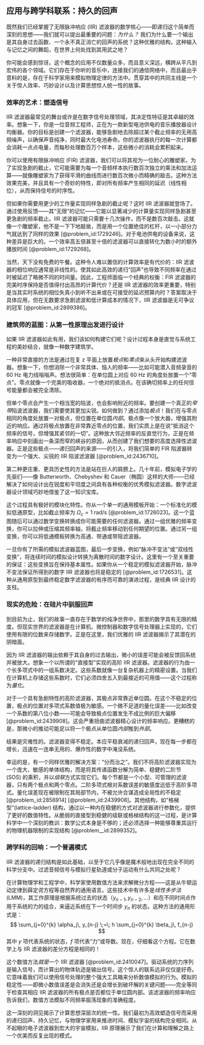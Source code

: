 ## 应用与跨学科联系：持久的回声

既然我们已经掌握了无限脉冲响应 (IIR) 滤波器的数学核心——即递归这个简单而深刻的思想——我们就可以提出最重要的问题：*为什么？* 我们为什么要一个输出是其自身过去函数、一个永不真正消亡的回声的系统？这种优雅的结构，这种输入与记忆之间的舞蹈，在世界上何处找到其用武之地？

你可能会感到惊讶。这个概念的应用不仅数量众多，而且意义深远，横跨从平凡到宏伟的各个领域。它们存在于你听的音乐中，连接我们的通信网络中，而且最出乎意料的是，存在于科学家用来模拟物理定律的方法中。贯穿其中的共同主线是一个关于惊人效率、巧妙设计以及计算思想惊人统一性的故事。

### 效率的艺术：塑造信号

IIR 滤波器最常见的舞台或许是在数字信号处理领域，其决定性特征是其卓越的效率。想象一下，你是一位音频工程师，正在为一款新型电池供电的音乐播放器设计均衡器。你的目标是创建一个滤波器，能够急剧地去除超过某个截止频率的无用高频噪声，以确保声音纯净，同时最大化电池寿命。你的滤波器执行的每一次计算都会消耗一点点电量，而每秒处理数百万个样本，这些微小的消耗会累积起来。

你可以使用有限脉冲响应 (FIR) 滤波器，我们可以将其视为一位耐心的雕塑家。为了实现急剧的截止，它可能需要为每一个音频样本执行数百次独立的乘法和加法运算——就像雕塑家为了获得平滑的曲线而进行数百次微小而精确的敲击。这种方法效果完美，并且具有一个奇妙的特性，即对所有频率产生相同的延迟（线性相位），从而保持信号的时序性。

但如果你需要用更少的工作量实现同样急剧的截止呢？这时 IIR 滤波器就登场了。通过使用反馈——其“无限”的记忆——它能以显著减少的计算量实现同样急剧甚至更急剧的频率截止。IIR 滤波器可能只需要十几次操作，而不是数百次敲击。这就像一个雕塑家，他不是一下下地敲凿，而是用一个位置绝佳的杠杆，以一小部分力气就达到了同样的效果 [@problem_id:1729246]。对于电池供电的设备来说，这种差异是巨大的。一个效率高五倍甚至十倍的滤波器可以直接转化为数小时的额外播放时间 [@problem_id:1729268]。

当然，天下没有免费的午餐。这种令人难以置信的计算效率是有代价的：IIR 滤波器的相位响应通常是非线性的。使其如此高效的递归“回声”也导致不同频率在通过时被延迟了略微不同的时间量。因此，工程师面临一个经典的权衡：FIR 滤波器的完美时序保持是否值得付出高昂的计算代价？还是 IIR 滤波器的效率更重要，特别是当其实时系统的相位失真小到听不出来或在可接受的延迟预算内时？答案取决于具体应用，但在无数要求急剧滤波和低计算成本的情况下，IIR 滤波器是无可争议的冠军 [@problem_id:2899386]。

### 建筑师的蓝图：从第一性原理出发进行设计

如果 IIR 滤波器如此有用，我们该如何构建它们呢？设计过程本身是直觉与系统工程的美妙结合，就像一种数字建筑学。

一种非常直接的方法是通过在复 z 平面上放置*极点*和*零点*来从头开始构建滤波器。想象一下，你想消除一个非常具体、恼人的频率——比如可能潜入音频录音的 60 Hz 电力线嗡嗡声。想法很简单：在单位圆上对应 60 Hz 的角度处放置一个“零点”。零点就像一个完美的吸收器，一个绝对的抵消点。在该确切频率上的任何信号能量都会被完全清除。

但单个零点会产生一个相当宽的陷波，也会影响附近的频率。要创建一个真正的*窄带*陷波滤波器，我们需要使其更加尖锐。如何做到？通过添加*极点*！我们在与零点相同的角度处放置一对极点，但位置在单位圆*内部*。极点像一个放大器，增强其附近的响应。通过将极点放置在非常靠近零点的位置，我们实质上是在说“抵消这个频率的信号，但增强其紧邻的一切”。这种放大邻近频率的反直觉行为，正是在频率响应中刻画出一条深而窄的峡谷的原因，从而创建了我们想要的高度选择性滤波器。正是这些极点——递归回声的来源——的引入，将我们简单的 FIR 陷波器转变为一个强大、尖锐的 IIR 陷波滤波器 [@problem_id:2436710]。

第二种更庄重、更具历史性的方法是站在巨人的肩膀上。几十年前，模拟电子学的先驱们——像 Butterworth、Chebyshev 和 Cauer（椭圆）这样的大师——已经解决了如何设计出在锐度和平坦度之间具有各种权衡的优秀模拟滤波器。数字滤波器设计领域巧妙地借鉴了这一知识宝库。

这个过程具有极好的模块化特性。你从一个单一的通用模板开始：一个标准化的模拟低通原型，比如截止频率为 $\Omega_c=1$ rad/s [@problem_id:1726023]。这一个蓝图随后可以通过数学变换转换成你可能需要的任何滤波器。通过一组优雅的频率变换，你可以拉伸或压缩其频率轴，将截止频率移动到任何期望的位置。通过另一组变换，你可以将低通模板转换为高通、带通或带阻滤波器。

一旦你有了所需的模拟滤波器蓝图，最后一步变换，例如“脉冲不变法”或“双线性变换”，将连续时间的模拟设计转换为离散时间的数字设计。这里有一个至关重要的保证：这些变换旨在保持基本属性。如果你从一个稳定的模拟滤波器开始，脉冲不变法保证所得到的数字 IIR 滤波器也将是稳定的 [@problem_id:1726531]。这种从通用原型到最终稳定数字滤波器的有序而可靠的演进过程，是经典 IIR 设计的支柱。

### 现实的危险：在硅片中驯服回声

到目前为止，我们的故事一直存在于数学的纯净世界中，那里的数字具有无限的精度。但现实世界的滤波器是在计算机、微控制器和数字信号处理器上实现的，它们使用有限的位数来存储数字。正是在这里，我们优雅的 IIR 滤波器揭示了其潜在的阴暗面。

因为 IIR 滤波器的输出依赖于其自身的过去输出，微小的误差可能会被反馈回系统并被放大。想象一个以所谓的“直接型”实现的高阶 IIR 滤波器。滤波器的行为由一个长多项式中的一组系数决定。这些系数就像一台复杂机器上的精密设置。当我们在计算机上存储这些系数时，它们必须四舍五入到最接近的可用值——这个过程称为*量化*。

对于一个具有急剧特性的高阶滤波器，其极点非常靠近单位圆。在这个不稳定的位置，极点的位置对多项式系数值极为敏感。一个微不足道的量化误差——比如改变一个系数的第八位小数——可能会导致极点位置发生不成比例的巨大偏移 [@problem_id:2439908]。这会严重扭曲滤波器精心设计的频率响应。更糟糕的是，那微小的推动可能足以将一个极点从单位圆*内部*推到*外部*。

结果是灾难性的。滤波器变得不稳定。本应平稳衰减的递归回声，现在每一步都在增长，迅速在一连串无用的、爆炸性的数字中淹没系统。

幸运的是，有一个同样优雅的解决方案：“分而治之”。我们不将高阶滤波器实现为一个庞大、敏感的单体结构，而是将其传递函数分解为简单、稳健的二阶节 (SOS) 的乘积，并以*级联*方式实现它们。每个节都是一个小型、可管理的滤波器，只有两个极点和两个零点。二阶多项式根对系数误差的敏感度远低于高阶多项式。量化误差现在被限制在其局部节内，不被允许合谋造成全局性的不稳定 [@problem_id:2856914] [@problem_id:2439908]。其他结构，如“格梯型”(lattice-ladder) 结构，通过以一种内在稳健的方式对滤波器进行参数化，提供了更好的数值特性。从脆弱的直接型到稳健的级联或格梯结构的这一过程，是计算科学中一个深刻的教训：数学公式本身是不够的；还必须选择一种能够尊重其运行的物理机器限制的实现结构 [@problem__id:2899352]。

### 跨学科的回响：一个普遍模式

IIR 滤波器的递归结构是如此基础，以至于它几乎像是魔术般地出现在完全不同的科学分支中。过滤音频信号与模拟行星轨道或分子运动有什么共同之处呢？

在计算物理学和工程学中，科学家使用数值方法来求解微分方程——这是从牛顿运动定律到薛定谔方程等自然界的通用语言。这些技术中有许多是*线性多步法* (LMM)，其工作原理是根据系统过去的状态（$y_{n-1}, y_{n-2}, \dots$）和在不同时间点作用于系统的力的组合，来逼近系统在下一个时间步 $y_n$ 的状态。这种方法的通用形式是：
$$
\sum_{j=0}^{k} \alpha_j\, y_{n-j} \;=\; h \sum_{j=0}^{k} \beta_j\, f_{n-j}
$$
其中 $y$ 项代表系统的状态，$f$ 项代表“力”或导数。现在，仔细看这个方程。它在数学上与 IIR 滤波器的差分方程是相同的！

这个数值方法*就是*一个 IIR 滤波器 [@problem_id:2410047]。驱动系统的力序列是输入信号，而计算出的物体轨迹是输出信号。这个惊人的联系远非仅仅是好奇。它意味着我们可以使用信号处理的整个强大工具箱来分析数值模拟的行为。模拟的稳定性——即微小数值误差是会消失还是会增长到破坏解的关键问题——完全等同于检查其相应 IIR 滤波器的所有极点是否都位于单位圆内部。该滤波器的频率响应告诉我们，数值方法模拟不同频率振荡现象的准确程度。

这一深刻的洞见揭示了计算思想深层次的统一性。我们最初为高效塑造信号而采用的递归回声、持久记忆，与物理学家用来推进时间、模拟宇宙的结构完全相同。从不起眼的电子滤波器到宏大的宇宙模拟，IIR 原理展示了我们在计算和理解之路上一个优美而反复出现的模式。